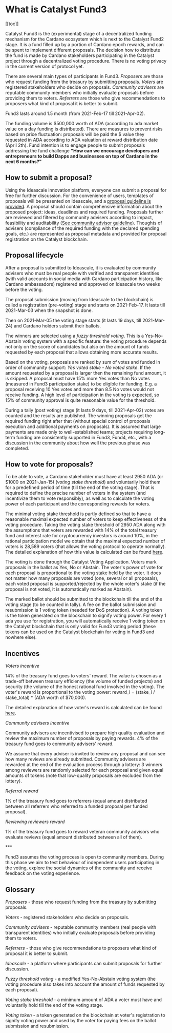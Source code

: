 # What is Catalyst Fund3

[[toc]]

Catalyst Fund3 is the (experimental) stage of a decentralized funding mechanism for the Cardano ecosystem which is next to the Catalyst Fund2 stage. It is a fund filled up by a portion of Cardano epoch rewards, and can be spent to implement different proposals. The decision how to distribute the fund is made by Cardano stakeholders participating in the Catalyst project through a decentralized voting procedure. There is no voting privacy in the current version of protocol yet.

There are several main types of participants in Fund3. _Proposers_ are those who request funding from the treasury by submitting proposals. _Voters_ are registered stakeholders who decide on proposals. _Community advisers_ are reputable community members who initially evaluate proposals before providing them to voters. _Referrers_ are those who give recommendations to proposers what kind of proposal it is better to submit.

Fund3 lasts around 1.5 month (from 2021-Feb-17 till 2021-Apr-02).

The funding volume is \$500,000 worth of ADA (according to ada market value on a day funding is distributed). There are measures to prevent risks based on price fluctuation\: proposals will be paid the $ value they requested in ADA according to ADA valuation at reward distribution date (April 2th).
Fund intention is to engage people to submit proposals addressing the fund challenge
**&quot;How can we encourage developers and entrepreneurs to build Dapps and businesses on top of Cardano in the next 6 months?&quot;**

## How to submit a proposal?

Using the Ideascale innovation platform, everyone can submit a proposal for free for further discussion. For the convenience of users, templates of proposals will be presented on Ideascale, and a [proposal guideline is provided](https://docs.google.com/document/d/1oE_cnP0gksdAanXV4w5DYaDNp_tbYEvyHhTUG4HYZ3Q/edit). A proposal should contain comprehensive information about the proposed project: ideas, deadlines and required funding. Proposals further are reviewed and filtered by community advisers according to impact, feasibility and auditability ([See community advisor guideline](https://docs.google.com/document/d/13GDOj2vuxZzQttagfgnS3hbnP65xsSsWbf_6TURLI_U/edit#)). Thoughts of advisers (compliance of the required funding with the declared spending goals, etc.) are represented as proposal metadata and provided for proposal registration on the Catalyst blockchain.

## Proposal lifecycle

After a proposal is submitted to Ideascale, it is evaluated by community advisers who must be real people with verified and transparent identities (with valid accounts in social media with Cardano participation history, like Cardano ambassadors) registered and approved on Ideascale two weeks before the voting.

The proposal submission (moving from Ideascale to the blockchain) is called a registration (pre-voting) stage and starts on 2021-Feb-17. It lasts till 2021-Mar-03 when the snapshot is done.

Then on 2021-Mar-05 the voting stage starts (it lasts 19 days, till 2021-Mar-24) and Cardano holders submit their ballots.

The winners are selected using a _fuzzy threshold voting_. This is a Yes-No-Abstain voting system with a specific feature: the voting procedure depends not only on the score of candidates but also on the amount of funds requested by each proposal that allows obtaining more accurate results.

Based on the voting, proposals are ranked by sum of votes and funded in order of community support: _Yes voted stake_ - _No voted stake_. If the amount requested by a proposal is larger then the remaining fund amount, it is skipped. A proposal must have 15% more Yes votes than No votes (measured in Fund3 participation stake) to be eligible for funding. E.g. a proposal receiving 10 Yes votes and more than 8.5 No votes would not receive funding. A high level of participation in the voting is expected, so 15% of community approval is quite reasonable value for the threshold.

During a tally (post voting) stage (it lasts 9 days, till 2021-Apr-02) votes are counted and the results are published. The winning proposals get the required funding right after that (without special control of proposals execution and additional payments on proposals). It is assumed that large payments are made only to well-established teams; projects requiring long-term funding are consistently supported in Fund3, Fund4, etc., with a discussion in the community about how well the previous phase was completed.

## How to vote for proposals?

To be able to vote, a Cardano stakeholder must have at least 2950 ADA (or $1000 on 2021-Jan-15) (_voting stake threshold_) and voluntarily hold them for a predefined period of time (till the end of the voting stage). That is required to define the precise number of voters in the system (and incentivize them to vote responsibly), as well as to calculate the voting power of each participant and the corresponding rewards for voters.

The minimal voting stake threshold is partly defined so that to have a reasonable maximal expected number of voters to keep effectiveness of the voting procedure. Taking the voting stake threshold of 2950 ADA along with the assumptions that voters are rewarded with 14% of the total treasury fund and interest rate for cryptocurrency investors is around 10%, in the rational participation model we obtain that the maximal expected number of voters is 28,589 voters (that allows the voting protocol to operate normally). The detailed explanation of how this value is calculated can be found [here](https://docs.google.com/document/d/10DoE5oJ1J90spVNt__v8KRUScwkFjar22qfd38pIZL0/edit).

The voting is done through the Catalyst Voting Application. Voters mark proposals in the ballot as Yes, No or Abstain. The voter&#39;s power of vote for each proposal is proportional to the voting stake held by the voter. It does not matter how many proposals are voted (one, several or all proposals), each voted proposal is supported/rejected by the whole voter&#39;s stake (if the proposal is not voted, it is automatically marked as Abstain).

The marked ballot should be submitted to the blockchain till the end of the voting stage (to be counted in tally). A fee on the ballot submission and resubmission is 1 voting token (needed for DoS protection). A voting token is the token generated on the blockchain to signify voting power. For every 1 ada you use for registration, you will automatically receive 1 voting token on the Catalyst blockchain that is only valid for Fund3 voting period (these tokens can be used on the Catalyst blockchain for voting in Fund3 and nowhere else).

## Incentives

_Voters incentive_

14% of the treasury fund goes to voters&#39; reward. The value is chosen as a trade-off between treasury efficiency (the volume of funded projects) and security (the volume of the honest rational fund involved in the voting). The voter&#39;s reward is proportional to the voting power: reward\_i = (stake\_i / stake\_total) \* (ADA worth of $70,000).

The detailed explanation of how voter&#39;s reward is calculated can be found [here](https://docs.google.com/document/d/1Z2qLzGbLQxLgfDKqnTZFTL3IM28V8uUykptng0p5jbE/edit).

_Community advisers incentive_

Community advisers are incentivised to prepare high quality evaluation and review the maximum number of proposals by paying rewards. 4% of the treasury fund goes to community advisers&#39; reward.

We assume that every adviser is invited to review any proposal and can see how many reviews are already submitted. Community advisers are rewarded at the end of the evaluation process through a lottery: 3 winners among reviewers are randomly selected for each proposal and given equal amounts of tokens (note that low-quality proposals are excluded from the lottery).

_Referral reward_

1% of the treasury fund goes to referrers (equal amount distributed between all referrers who referred to a funded proposal per funded proposal).

_Reviewing reviewers reward_

1% of the treasury fund goes to reward veteran community advisors who evaluate reviews (equal amount distributed between all of them).

\*\*\*

Fund3 assumes the voting process is open to community members. During this phase we aim to test behaviour of independent users participating in the voting, explore the social dynamics of the community and receive feedback on the voting experience.

## Glossary

_Proposers_ - those who request funding from the treasury by submitting proposals.

_Voters_ - registered stakeholders who decide on proposals.

_Community advisers_ - reputable community members (real people with transparent identities) who initially evaluate proposals before providing them to voters.

_Referrers_ - those who give recommendations to proposers what kind of proposal it is better to submit.

_Ideascale_ - a platform where participants can submit proposals for further discussion.

_Fuzzy threshold voting_ - a modified Yes-No-Abstain voting system (the voting procedure also takes into account the amount of funds requested by each proposal).

_Voting stake threshold_ - a minimum amount of ADA a voter must have and voluntarily hold till the end of the voting stage.

_Voting token_ - a token generated on the blockchain at voter&#39;s registration to signify voting power and used by the voter for paying fees on the ballot submission and resubmission.
